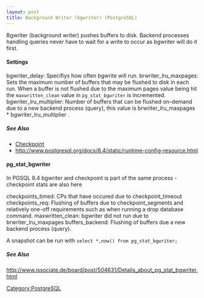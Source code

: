 ```yaml
---
layout: post 
title: Background Writer (bgwriter) (PostgreSQL)
---
```


Bgwriter (background writer) pushes buffers to disk. Backend processes
handling queries never have to wait for a write to occur as bgwriter
will do it first.

#### Settings

bgwriter\_delay: Specifiys how often bgwrite will run.
brwriter\_lru\_maxpages: Sets the maximum number of buffers that may be
flushed to disk in each run. When a buffer is not flushed due to the
maximum pages value being hit the `maxwritten_clean` value in
`pg_stat_bgwriter` is incremented. bgwriter\_lru\_multiplier: Number of
buffers that can be flushed on-demand due to a new backend process
(query), this value is brwriter\_lru\_maxpages \*
bgwriter\_lru\_multiplier .

##### See Also

-   [Checkpoint](Checkpoint_(PostgreSQL) "wikilink")
-   <http://www.postgresql.org/docs/8.4/static/runtime-config-resource.html>

#### pg\_stat\_bgwriter

In PGSQL 8.4 bgwriter and checkpoint is part of the same process -
checkpoint stats are also here

checkpoints\_timed: CPs that have occured due to checkpoint\_timeout
checkpoints\_req: Flushing of buffers due to checkpoint\_segments and
relatively one-off requirements such as when running a drop database
command. maxwritten\_clean: bgwriter did not run due to
brwriter\_lru\_maxpages buffers\_backend: Flushing of buffers due a new
backend process (query).

A snapshot can be run with `select *,now() from pg_stat_bgwriter;`

##### See Also

<http://www.issociate.de/board/post/504631/Details_about_pg_stat_bgwriter.html>

[Category:PostgreSQL](Category:PostgreSQL "wikilink")
